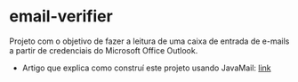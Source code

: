 # email-verifier

Projeto com o objetivo de fazer a leitura de uma caixa de entrada de e-mails a partir de credenciais do Microsoft Office Outlook. 

- Artigo que explica como construí este projeto usando JavaMail: [link](https://dev.to/leilasoliveira/leitura-de-e-mails-com-javamail-e-testes-com-mockito-492n)

